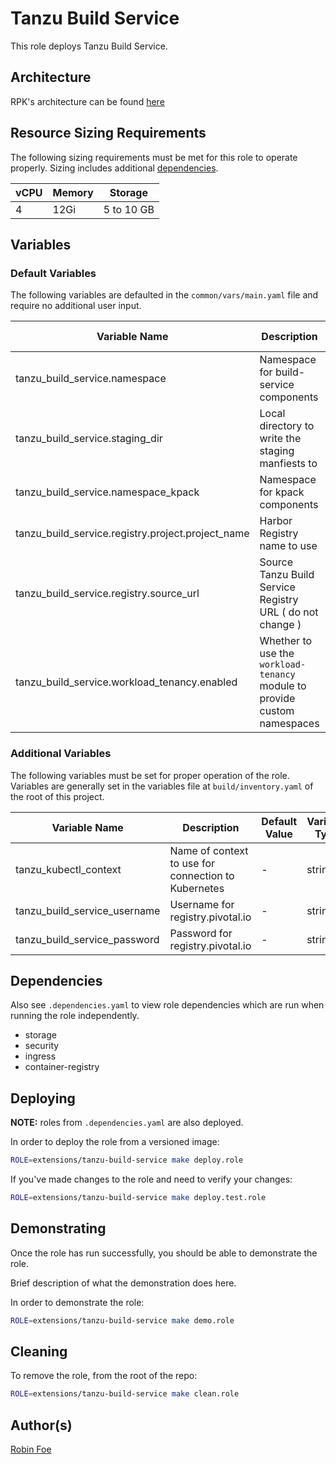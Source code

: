 # Tanzu Build Service

This role deploys Tanzu Build Service.

## Architecture

RPK's architecture can be found [here](../../../docs/ARCHITECTURE.md)


## Resource Sizing Requirements

The following sizing requirements must be met for this role to operate properly.  Sizing includes additional [dependencies](#dependencies).

| vCPU | Memory | Storage |
| --- | --- | --- |
| 4 | 12Gi | 5 to 10 GB |


## Variables

### Default Variables

The following variables are defaulted in the `common/vars/main.yaml` file and require no additional user input.

| Variable Name                                     | Description                                                               | Default Value                      | Variable Type | Required |
|---------------------------------------------------|---------------------------------------------------------------------------|------------------------------------|---------------|----------|
| tanzu_build_service.namespace                     | Namespace for build-service components                                    | build-service ( do not change )    | string        | yes      |
| tanzu_build_service.staging_dir                   | Local directory to write the staging manfiests to                         | "/tmp/staging/tanzu-build-service" | string        | yes      |
| tanzu_build_service.namespace_kpack               | Namespace for kpack components                                            | kpack ( do not change )            | string        | yes      |
| tanzu_build_service.registry.project.project_name | Harbor Registry name to use                                               | build-service                      | string        | yes      |
| tanzu_build_service.registry.source_url           | Source Tanzu Build Service Registry URL ( do not change )                 | registry.pivotal.io                | string        | yes      |
| tanzu_build_service.workload_tenancy.enabled      | Whether to use the `workload-tenancy` module to provide custom namespaces | false                              | boolean       | yes      |

### Additional Variables

The following variables must be set for proper operation of the role.  Variables are generally set in the variables file
at `build/inventory.yaml` of the root of this project.

| Variable Name                | Description                                                | Default Value                      | Variable Type | Required |
| ---------------------------- | ---------------------------------------------------------- | ---------------------------------- | ------------- | -------- |
| tanzu_kubectl_context        | Name of context to use for connection to Kubernetes        | -                                  | string        | yes      |
| tanzu_build_service_username | Username for registry.pivotal.io                           | -                                  | string        | yes      |
| tanzu_build_service_password | Password for registry.pivotal.io                           | -                                  | string        | yes      |


## Dependencies

Also see `.dependencies.yaml` to view role dependencies which are run when running the role
independently.

* storage
* security
* ingress
* container-registry


## Deploying

**NOTE:** roles from `.dependencies.yaml` are also deployed.

In order to deploy the role from a versioned image:

```bash
ROLE=extensions/tanzu-build-service make deploy.role
```

If you've made changes to the role and need to verify your changes:

```bash
ROLE=extensions/tanzu-build-service make deploy.test.role
```


## Demonstrating

Once the role has run successfully, you should be able to demonstrate the role.

Brief description of what the demonstration does here.

In order to demonstrate the role:

```bash
ROLE=extensions/tanzu-build-service make demo.role
```


## Cleaning

To remove the role, from the root of the repo:

```bash
ROLE=extensions/tanzu-build-service make clean.role
```

## Author(s)
[Robin Foe](mailto:rfoe@vmware.com)
